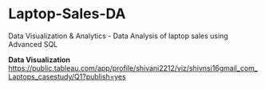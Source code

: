 # Laptop-Sales-DA
Data Visualization & Analytics - Data Analysis of laptop sales using Advanced SQL

**Data Visualization**
https://public.tableau.com/app/profile/shivani2212/viz/shivnsi16gmail_com_Laptops_casestudy/Q1?publish=yes

